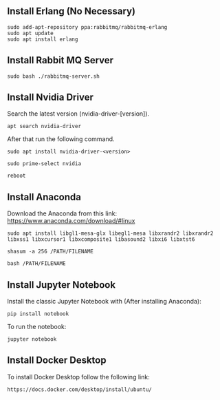 ## Install Erlang (No Necessary)

```
sudo add-apt-repository ppa:rabbitmq/rabbitmq-erlang
sudo apt update
sudo apt install erlang
```

## Install Rabbit MQ Server

```
sudo bash ./rabbitmq-server.sh
```

## Install Nvidia Driver

Search the latest version (nvidia-driver-[version]).

```
apt search nvidia-driver
```

After that run the following command.

```
sudo apt install nvidia-driver-<version>

sudo prime-select nvidia

reboot
```

## Install Anaconda

Download the Anaconda from this link: https://www.anaconda.com/download/#linux

```
sudo apt install libgl1-mesa-glx libegl1-mesa libxrandr2 libxrandr2 libxss1 libxcursor1 libxcomposite1 libasound2 libxi6 libxtst6

shasum -a 256 /PATH/FILENAME

bash /PATH/FILENAME
```

## Install Jupyter Notebook

Install the classic Jupyter Notebook with (After installing Anaconda):

```
pip install notebook
```

To run the notebook:

```
jupyter notebook
```

## Install Docker Desktop

To install Docker Desktop follow the following link:

```
https://docs.docker.com/desktop/install/ubuntu/
```
